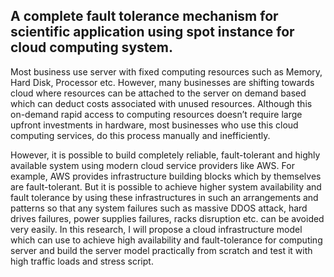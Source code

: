 ## A complete fault tolerance mechanism for scientific application using spot instance for cloud computing system.

Most business use server with fixed computing resources such as Memory, Hard Disk, Processor etc. However, many businesses are shifting towards cloud where resources can be attached to the server on demand based which can deduct costs associated with unused resources. Although this on-demand rapid access to computing resources doesn’t require large upfront investments in hardware, most businesses who use this cloud computing services, do this process manually and inefficiently.

However, it is possible to build completely reliable, fault-tolerant and highly available system using modern cloud service providers like AWS. For example, AWS provides infrastructure building blocks which by themselves are fault-tolerant. But it is possible to achieve higher system availability and fault tolerance by using these infrastructures in such an arrangements and patterns so that any system failures such as massive DDOS attack, hard drives failures, power supplies failures, racks disruption etc. can be avoided very easily. In this research, I will propose a cloud infrastructure model which can use to achieve high availability and fault-tolerance for computing server and build the server model practically from scratch and test it with high traffic loads and stress script.


